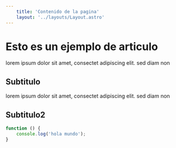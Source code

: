 ```yaml
---
    title: 'Contenido de la pagina'
    layout: '../layouts/Layout.astro'
---
```


# Esto es un ejemplo de articulo

lorem ipsum dolor sit amet, consectet adipiscing elit. sed diam non

## Subtitulo

lorem ipsum dolor sit amet, consectet adipiscing elit. sed diam non

## Subtitulo2

```javascript
function () {
    console.log('hola mundo');
}
```